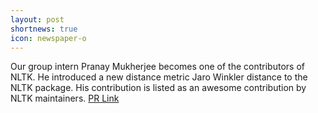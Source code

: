 ```yaml
---
layout: post
shortnews: true
icon: newspaper-o
---
```


Our group intern Pranay Mukherjee becomes one of the contributors of NLTK. He introduced a new distance metric Jaro Winkler distance to the NLTK package. His contribution is listed as an awesome contribution by NLTK maintainers.  [PR Link](https://github.com/nltk/nltk/pull/2044)
